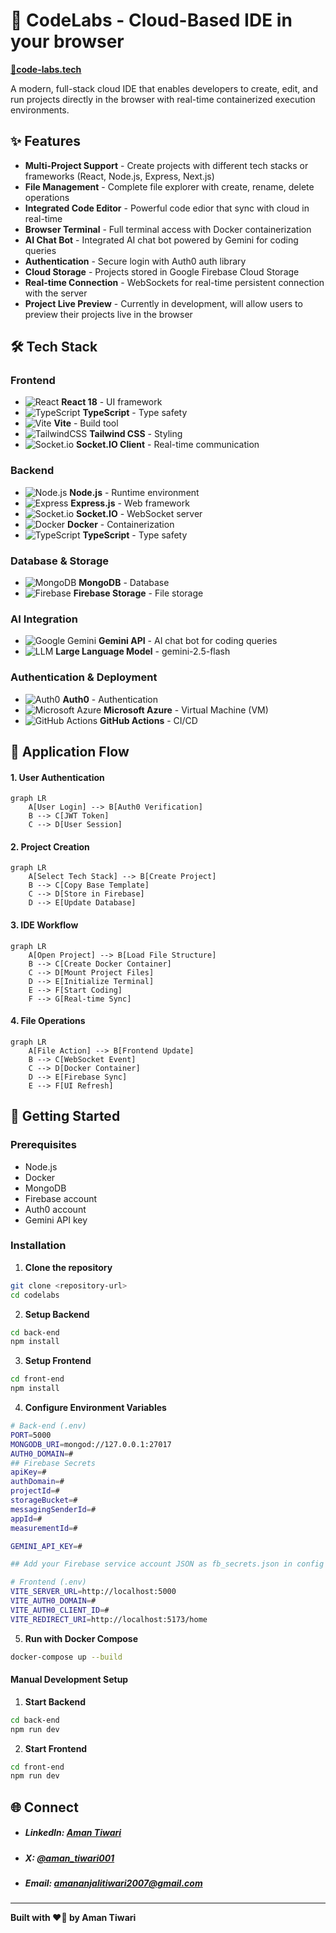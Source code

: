 # 🚀 CodeLabs - Cloud-Based IDE in your browser

</u><b><a href="https://code-labs.tech" target="_blank">🔗<u>code-labs.tech</u></a></b>

A modern, full-stack cloud IDE that enables developers to create, edit, and run projects directly in the browser with real-time containerized execution environments.

## ✨ Features

- **Multi-Project Support** - Create projects with different tech stacks or frameworks (React, Node.js, Express, Next.js)
- **File Management** - Complete file explorer with create, rename, delete operations
- **Integrated Code Editor** - Powerful code edior that sync with cloud in real-time
- **Browser Terminal** - Full terminal access with Docker containerization
- **AI Chat Bot** - Integrated AI chat bot powered by Gemini for coding queries
- **Authentication** - Secure login with Auth0 auth library
- **Cloud Storage** - Projects stored in Google Firebase Cloud Storage
- **Real-time Connection** - WebSockets for real-time persistent connection with the server
- **Project Live Preview** - Currently in development, will allow users to preview their projects live in the browser

## 🛠️ Tech Stack

### Frontend

- ![React](https://img.shields.io/badge/React-20232A?style=flat&logo=react&logoColor=61DAFB) **React 18** - UI framework
- ![TypeScript](https://img.shields.io/badge/TypeScript-007ACC?style=flat&logo=typescript&logoColor=white) **TypeScript** - Type safety
- ![Vite](https://img.shields.io/badge/Vite-646CFF?style=flat&logo=vite&logoColor=white) **Vite** - Build tool
- ![TailwindCSS](https://img.shields.io/badge/Tailwind_CSS-38B2AC?style=flat&logo=tailwind-css&logoColor=white) **Tailwind CSS** - Styling
- ![Socket.io](https://img.shields.io/badge/Socket.io-010101?style=flat&logo=socket.io&logoColor=white) **Socket.IO Client** - Real-time communication

### Backend

- ![Node.js](https://img.shields.io/badge/Node.js-339933?style=flat&logo=node.js&logoColor=white) **Node.js** - Runtime environment
- ![Express](https://img.shields.io/badge/Express-000000?style=flat&logo=express&logoColor=white) **Express.js** - Web framework
- ![Socket.io](https://img.shields.io/badge/Socket.io-010101?style=flat&logo=socket.io&logoColor=white) **Socket.IO** - WebSocket server
- ![Docker](https://img.shields.io/badge/Docker-2496ED?style=flat&logo=docker&logoColor=white) **Docker** - Containerization
- ![TypeScript](https://img.shields.io/badge/TypeScript-007ACC?style=flat&logo=typescript&logoColor=white) **TypeScript** - Type safety

### Database & Storage

- ![MongoDB](https://img.shields.io/badge/MongoDB-47A248?style=flat&logo=mongodb&logoColor=white) **MongoDB** - Database
- ![Firebase](https://img.shields.io/badge/Firebase-FFCA28?style=flat&logo=firebase&logoColor=black) **Firebase Storage** - File storage

### AI Integration
- ![Google Gemini](https://img.shields.io/badge/Google_Gemini-4285F4?style=flat&logo=google&logoColor=white) **Gemini API** - AI chat bot for coding queries
- ![LLM](https://img.shields.io/badge/LLM-000000?style=flat&logo=llm&logoColor=white) **Large Language Model** - gemini-2.5-flash



### Authentication & Deployment

- ![Auth0](https://img.shields.io/badge/Auth0-EB5424?style=flat&logo=auth0&logoColor=white) **Auth0** - Authentication
- ![Microsoft Azure](https://img.shields.io/badge/Microsoft_Azure-0078D4?style=flat&logo=azure&logoColor=white) **Microsoft Azure** - Virtual Machine (VM)
- ![GitHub Actions](https://img.shields.io/badge/GitHub_Actions-2088FF?style=flat&logo=github-actions&logoColor=white) **GitHub Actions** - CI/CD

## 🔄 Application Flow

#### 1. **User Authentication**

```mermaid
graph LR
    A[User Login] --> B[Auth0 Verification]
    B --> C[JWT Token]
    C --> D[User Session]
```

#### 2. **Project Creation**

```mermaid
graph LR
    A[Select Tech Stack] --> B[Create Project]
    B --> C[Copy Base Template]
    C --> D[Store in Firebase]
    D --> E[Update Database]
```

#### 3. **IDE Workflow**

```mermaid
graph LR
    A[Open Project] --> B[Load File Structure]
    B --> C[Create Docker Container]
    C --> D[Mount Project Files]
    D --> E[Initialize Terminal]
    E --> F[Start Coding]
    F --> G[Real-time Sync]
```

#### 4. **File Operations**

```mermaid
graph LR
    A[File Action] --> B[Frontend Update]
    B --> C[WebSocket Event]
    C --> D[Docker Container]
    D --> E[Firebase Sync]
    E --> F[UI Refresh]
```

## 🚀 Getting Started

### Prerequisites

- Node.js
- Docker
- MongoDB
- Firebase account
- Auth0 account
- Gemini API key

### Installation

1. **Clone the repository**

```bash
git clone <repository-url>
cd codelabs
```

2. **Setup Backend**

```bash
cd back-end
npm install
```

3. **Setup Frontend**

```bash
cd front-end
npm install
```

4. **Configure Environment Variables**

```bash
# Back-end (.env)
PORT=5000
MONGODB_URI=mongod://127.0.0.1:27017
AUTH0_DOMAIN=#
## Firebase Secrets
apiKey=#
authDomain=#
projectId=#
storageBucket=#
messagingSenderId=#
appId=#
measurementId=#

GEMINI_API_KEY=#

## Add your Firebase service account JSON as fb_secrets.json in config inside back-end/src/config

# Frontend (.env)
VITE_SERVER_URL=http://localhost:5000
VITE_AUTH0_DOMAIN=#
VITE_AUTH0_CLIENT_ID=#
VITE_REDIRECT_URI=http://localhost:5173/home
```

5. **Run with Docker Compose**

```bash
docker-compose up --build
```

#### Manual Development Setup

1. **Start Backend**

```bash
cd back-end
npm run dev
```

2. **Start Frontend**

```bash
cd front-end
npm run dev
```

## 🌐 Connect
- ##### LinkedIn: [Aman Tiwari](https://www.linkedin.com/in/aman-tiwari001/)
- ##### X: [@aman_tiwari001](https://x.com/aman_tiwari100)
- ##### Email: <a href="mailto:amananjalitiwari2007@gmail.com">amananjalitiwari2007@gmail.com</a>

---
**Built with ❤️‍🔥 by Aman Tiwari**
